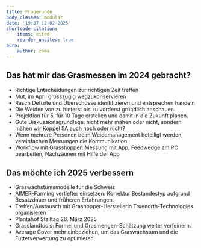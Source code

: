 ```yaml
---
title: Fragerunde
body_classes: modular
date: '19:37 12-02-2025'
shortcode-citation:
    items: cited
    reorder_uncited: true
aura:
    author: zbma
---
```


## Das hat mir das Grasmessen im 2024 gebracht?
- Richtige Entscheidungen zur richtigen Zeit treffen
- Mut, im April grosszügig wegzukonservieren
- Rasch Defizite und Überschüsse identifizieren und entsprechen handeln
- Die Weiden von zu hinterst bis zu vorderst gründlich anschauen.
- Projektion für 5, für 10 Tage erstellen und damit in die Zukunft planen.
- Gute Diskussionsgrundlage: nicht mehr mähen oder nicht, sondern mähen wir Koppel 5A auch noch oder nicht?
- Wenn mehrere Personen beim Weidemanagement beteiligt werden, vereinfachen Messungen die Kommunikation.
- Workflow mit Grasshopper: Messung mit App, Feedwedge am PC bearbeiten, Nachzäunen mit Hilfe der App

## Das möchte ich 2025 verbessern
- Graswachstumsmodelle für die Schweiz
- AIMER-Farming vertiefter einsetzen: Korrektur Bestandestyp aufgrund Besatzdauer und früheren Erfahrungen. 
- Treffen/Austausch mit Grashopper-Herstellerin Truenorth-Technologies organisieren
- Plantahof Stalltag 26. März 2025
- Grasslandtools: Formel und Grasmengen-Schätzung weiter verfeinern. 
- Average Cover mehr einbeziehen, um das Graswachstum und die Futterverwertung zu optimieren.


